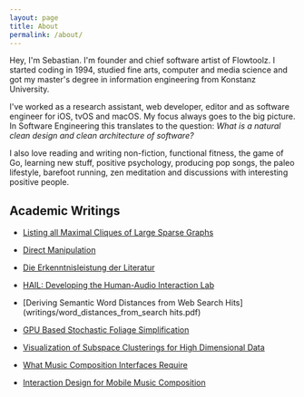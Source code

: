 ```yaml
---
layout: page
title: About
permalink: /about/
---
```


<p>
  Hey, I'm Sebastian. I'm founder and chief software artist of Flowtoolz. I started coding in 1994, studied fine arts, computer and media science and got my master's degree in information engineering from Konstanz University.
</p>
<p>
  I've worked as a research assistant, web developer, editor and as software engineer for iOS, tvOS and macOS. My focus always goes to the big picture. In Software Engineering this translates to the question: <i>What is a natural clean design and clean architecture of software?</i>
</p>
<p>
  I also love reading and writing non-fiction, functional fitness, the game of Go, learning new stuff, positive psychology, producing pop songs, the paleo lifestyle, barefoot running, zen meditation and discussions with interesting positive people.
</p>

## Academic Writings

* [Listing all Maximal Cliques of Large Sparse Graphs](writings/maximal_cliques.pdf)

* [Direct Manipulation](writings/direct_manipulation.pdf)

* [Die Erkenntnisleistung der Literatur](writings/die_erkenntnisleistung_der_literatur.pdf)

* [HAIL: Developing the Human-Audio Interaction Lab](writings/human_audio_interaction_lab.pdf)

* [Deriving Semantic Word Distances from Web Search Hits](writings/word_distances_from_search hits.pdf)

* [GPU Based Stochastic Foliage Simplification](writings/gpu_based_stochastic_foliage_simplification.pdf)

* [Visualization of Subspace Clusterings for High Dimensional Data](writings/visualization_of_subspace_clusterings_for_high_dimensional_data.pdf)

* [What Music Composition Interfaces Require](writings/what_music_composition_interfaces_require.pdf)

* [Interaction Design for Mobile Music Composition](writings/interaction_design_for_mobile_music_composition.pdf)
